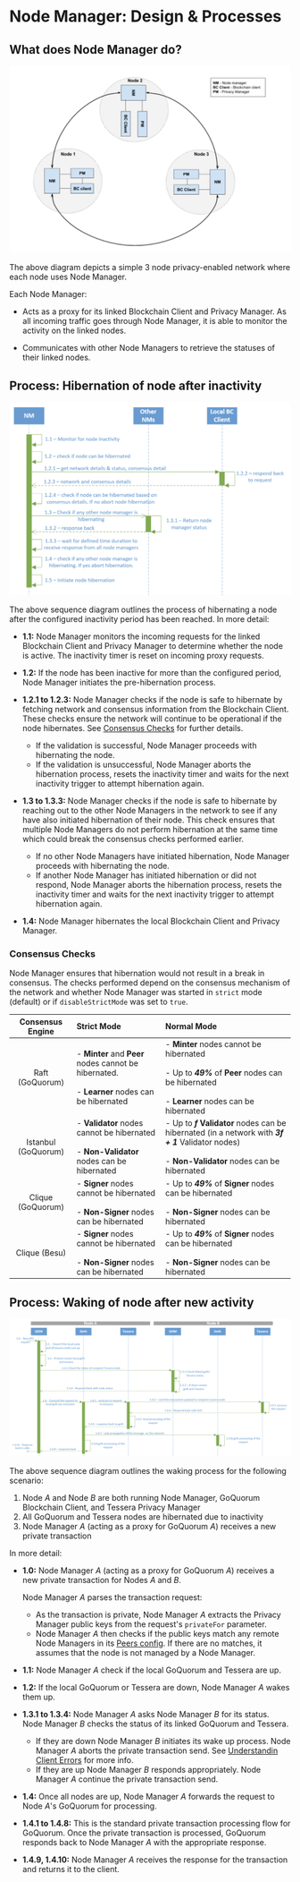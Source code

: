 # Node Manager: Design & Processes

## What does Node Manager do?

![Architecture & Design](images/node-manager-arch.jpg)

The above diagram depicts a simple 3 node privacy-enabled network where each node uses Node Manager.

Each Node Manager:

* Acts as a proxy for its linked Blockchain Client and Privacy Manager.  As all incoming traffic goes through Node Manager, it is able to monitor the activity on the linked nodes. 
  
* Communicates with other Node Managers to retrieve the statuses of their linked nodes.

## Process: Hibernation of node after inactivity

![node hibernation flow](images/node-hibernation-flow.jpg)

The above sequence diagram outlines the process of hibernating a node after the configured inactivity period has been reached.  In more detail:

* **1.1:** Node Manager monitors the incoming requests for the linked Blockchain Client and Privacy Manager to determine whether the node is active.  The inactivity timer is reset on incoming proxy requests.

* **1.2:** If the node has been inactive for more than the configured period, Node Manager initiates the pre-hibernation process.

* **1.2.1 to 1.2.3:** Node Manager checks if the node is safe to hibernate by fetching network and consensus information from the Blockchain Client. These checks ensure the network will continue to be operational if the node hibernates. See [Consensus Checks](#Consensus-Checks) for further details.
  
  * If the validation is successful, Node Manager proceeds with hibernating the node.
  * If the validation is unsuccessful, Node Manager aborts the hibernation process, resets the inactivity timer and waits for the next inactivity trigger to attempt hibernation again.

* **1.3 to 1.3.3:** Node Manager checks if the node is safe to hibernate by reaching out to the other Node Managers in the network to see if any have also initiated hibernation of their node.  This check ensures that multiple Node Managers do not perform hibernation at the same time which could break the consensus checks performed earlier.
  
  * If no other Node Managers have initiated hibernation, Node Manager proceeds with hibernating the node.
  * If another Node Manager has initiated hibernation or did not respond, Node Manager aborts the hibernation process, resets the inactivity timer and waits for the next inactivity trigger to attempt hibernation again.

* **1.4:** Node Manager hibernates the local Blockchain Client and Privacy Manager.

### Consensus Checks

Node Manager ensures that hibernation would not result in a break in consensus.  The checks performed depend on the consensus mechanism of the network and whether Node Manager was started in `strict` mode (default) or if `disableStrictMode` was set to `true`.

| Consensus Engine | Strict Mode | Normal Mode |
| :---: | :--- | :--- |
| Raft (GoQuorum) | - **Minter** and **Peer** nodes cannot be hibernated. <br /> <br /> - **Learner** nodes can be hibernated | - **Minter** nodes cannot be hibernated <br /> <br /> - Up to ***49%*** of **Peer** nodes can be hibernated <br /> <br />- **Learner** nodes can be hibernated
| Istanbul (GoQuorum) | - **Validator** nodes cannot be hibernated <br /> <br /> - **Non-Validator** nodes can be hibernated | - Up to ***f*** **Validator** nodes can be hibernated (in a network with ***3f + 1*** Validator nodes) <br /> <br /> - **Non-Validator** nodes can be hibernated
| Clique (GoQuorum) | - **Signer** nodes cannot be hibernated <br /> <br /> - **Non-Signer** nodes can be hibernated | - Up to ***49%*** of **Signer** nodes can be hibernated <br /> <br /> - **Non-Signer** nodes can be hibernated
| Clique (Besu) | - **Signer** nodes cannot be hibernated <br /> <br /> - **Non-Signer** nodes can be hibernated | - Up to ***49%*** of **Signer** nodes can be hibernated <br /> <br /> - **Non-Signer** nodes can be hibernated

## Process: Waking of node after new activity

![request flow](images/node-manager-flow.jpg)

The above sequence diagram outlines the waking process for the following scenario:

1. Node *A* and Node *B* are both running Node Manager, GoQuorum Blockchain Client, and Tessera Privacy Manager
2. All GoQuorum and Tessera nodes are hibernated due to inactivity
3. Node Manager *A* (acting as a proxy for GoQuorum *A*) receives a new private transaction

In more detail:

* **1.0:** Node Manager *A* (acting as a proxy for GoQuorum *A*) receives a new private transaction for Nodes *A* and *B*. 
  
  Node Manager *A* parses the transaction request:
  * As the transaction is private, Node Manager *A* extracts the Privacy Manager public keys from the request's `privateFor` parameter. 
  * Node Manager *A* then checks if the public keys match any remote Node Managers in its [Peers config](./config.md#Peers-config-file).  If there are no matches, it assumes that the node is not managed by a Node Manager.

*  **1.1:** Node Manager *A* check if the local GoQuorum and Tessera are up. 

* **1.2:** If the local GoQuorum or Tessera are down, Node Manager *A* wakes them up.

* **1.3.1 to 1.3.4:** Node Manager *A* asks Node Manager *B* for its status. Node Manager *B* checks the status of its linked GoQuorum and Tessera. 
  * If they are down Node Manager *B* initiates its wake up process. Node Manager *A* aborts the private transaction send. See [Understandin Client Errors](./deployment.md#Understanding-Client-Errors) for more info.
  * If they are up Node Manager *B* responds appropriately.  Node Manager *A* continue the private transaction send. 

* **1.4:** Once all nodes are up, Node Manager *A* forwards the request to Node *A*'s GoQuorum for processing.

* **1.4.1 to 1.4.8:** This is the standard private transaction processing flow for GoQuorum. Once the private transaction is processed, GoQuorum responds back to Node Manager *A* with the appropriate response.

* **1.4.9, 1.4.10:** Node Manager *A* receives the response for the transaction and returns it to the client.

